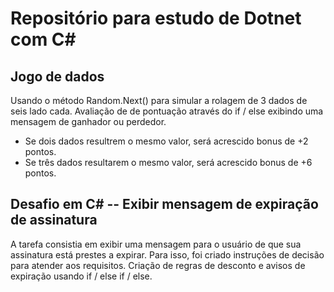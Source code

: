 # Repositório para estudo de Dotnet com C#

## Jogo de dados 
Usando o método Random.Next() para simular a rolagem de 3 dados de seis lado cada. 
Avaliação de de pontuação através do if / else exibindo uma mensagem de ganhador ou perdedor. 
- Se dois dados resultrem o mesmo valor, será acrescido bonus de +2 pontos.
- Se três dados resultarem o mesmo valor, será acrescido bonus de +6 pontos. 

## Desafio em C# -- Exibir mensagem de expiração de assinatura
A tarefa consistia em exibir uma mensagem para o usuário de que sua assinatura está prestes a expirar.
Para isso, foi criado instruções de decisão para atender aos requisitos. 
Criação de regras de desconto e avisos de expiração usando if / else if / else.
